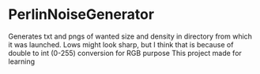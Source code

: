 # PerlinNoiseGenerator
Generates txt and pngs of wanted size and density in directory from which it was launched. 
Lows might look sharp, but I think that is because of double to int (0-255) conversion for RGB purpose
This project made for learning
